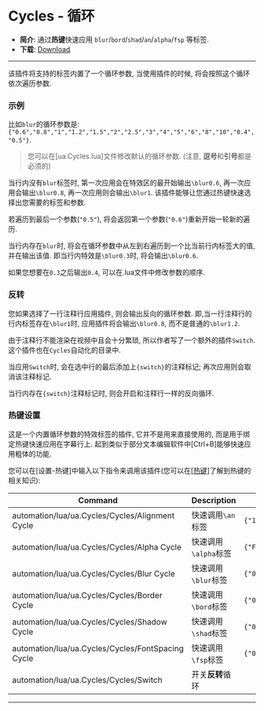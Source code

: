 # Cycles - 循环

- **简介**: 通过**热键**快速应用 `blur`/`bord`/`shad`/`an`/`alpha`/`fsp` 等标签.
- **下载**: [Download](https://github.com/unanimated/luaegisub/blob/master/ua.Cycles.lua) 

---

该插件将支持的标签内置了一个循环参数, 当使用插件的时候, 将会按照这个循环依次遍历参数. 

### 示例

比如`blur`的循环参数是:`{"0.6","0.8","1","1.2","1.5","2","2.5","3","4","5","6","8","10","0.4","0.5"}`. 

> 您可以在[ua.Cycles.lua]文件修改默认的循环参数. (注意, **逗号**和**引号**都是必须的)

当行内没有`blur`标签时, 第一次应用会在特效区的最开始输出`\blur0.6`, 再一次应用会输出`\blur0.8`, 再一次应用则会输出`\blur1`. 该插件能够让您通过热键快速选择出您需要的标签和参数. 

若遍历到最后一个参数(`"0.5"`), 将会返回第一个参数(`"0.6"`)重新开始一轮新的遍历. 

当行内存在`blur`时, 将会在循环参数中从左到右遍历到一个比当前行内标签大的值, 并在输出该值. 即当行内特效是`\blur0.3`时, 将会输出`\blur0.6`. 

如果您想要在`0.3`之后输出`0.4`, 可以在.lua文件中修改参数的顺序. 

### 反转

您如果选择了一行注释行应用插件, 则会输出反向的循环参数. 即,当一行注释行的行内标签存在`\blur1`时, 应用插件将会输出`\blur0.8`, 而不是普通的`\blur1.2`.

由于注释行不能渲染在视频中且会十分繁琐, 所以作者写了一个额外的插件`Switch`. 这个插件也在`Cycles`自动化的目录中.

当应用`Switch`时, 会在选中行的最后添加上`{switch}`的注释标记; 再次应用则会取消该注释标记.

当行内存在`{switch}`注释标记时, 则会开启和注释行一样的反向循环. 

### 热键设置

这是一个内置循环参数的特效标签的插件, 它并不是用来直接使用的, 而是用于绑定热键快速应用在字幕行上.  起到类似于部分文本编辑软件中[Ctrl+B]能够快速应用粗体的功能. 

您可以在[设置-热键]中输入以下指令来调用该插件(您可以在[[热键](https://aegi.vmoe.info/docs/3.2/Options/#section-13)]了解到热键的相关知识): 

| Command                                           | Description          | Cycles                                                       |
| ------------------------------------------------- | -------------------- | ------------------------------------------------------------ |
| automation/lua/ua.Cycles/Cycles/Alignment Cycle   | 快速调用`\an`标签    | `{"1","2","3","4","5","6","7","8","9"}`                      |
| automation/lua/ua.Cycles/Cycles/Alpha Cycle       | 快速调用`\alpha`标签 | `{"FF","00","10","30","60","80","A0","C0","E0"}`             |
| automation/lua/ua.Cycles/Cycles/Blur Cycle        | 快速调用`\blur`标签  | `{"0.6","0.8","1","1.2","1.5","2","2.5","3","4","5","6","8","10","0.4","0.5"}` |
| automation/lua/ua.Cycles/Cycles/Border Cycle      | 快速调用`\bord`标签  | `{"0","1","1.5","2","2.5","3","4","5","6","7","8","9","10","11","12","15","20"}` |
| automation/lua/ua.Cycles/Cycles/Shadow Cycle      | 快速调用`\shad`标签  | `{"0","1","1.5","2","2.5","3","4","5","6","7","8","9","10","11","12"}` |
| automation/lua/ua.Cycles/Cycles/FontSpacing Cycle | 快速调用`\fsp`标签   | `{"0","1","2","3","4","5","6","7","8","10","12","15","20","30"}` |
| automation/lua/ua.Cycles/Cycles/Switch            | 开关**反转**循环     |                                                              |

---

